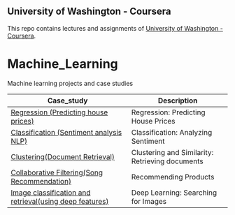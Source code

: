 University of Washington - Coursera
---

This repo contains lectures and assignments of [University of Washington - Coursera](https://www.coursera.org/uw).

# Machine_Learning
Machine learning projects and case studies

| Case_study | Description |
|--------------------------------------------------------------------------------------------------------------|-------------------------------------------------------------------------------------------------------------------------------------------------------------------|
| [Regression (Predicting house prices)](https://github.com/Shreyas-Gururaj/Machine_Learning/tree/master/Regression%20(Predicting%20house%20prices)) | Regression: Predicting House Prices |
| [Classification (Sentiment analysis NLP)](https://github.com/Shreyas-Gururaj/Machine_Learning/tree/master/Classification%20(Sentiment%20analysis%20NLP)) | Classification: Analyzing Sentiment |
| [Clustering(Document Retrieval)](https://github.com/Shreyas-Gururaj/Machine_Learning/tree/master/Clustering(Document%20Retrieval)) | Clustering and Similarity: Retrieving documents |
| [Collaborative Filtering(Song Recommendation)](https://github.com/Shreyas-Gururaj/Machine_Learning/tree/master/Collaborative%20Filtering(Song%20Recommendation)) | Recommending Products |
| [Image classification and retrieval(using deep features)](https://github.com/Shreyas-Gururaj/Machine_Learning/tree/master/Image%20classification%20and%20retrieval(using%20deep%20features)) | Deep Learning: Searching for Images |
